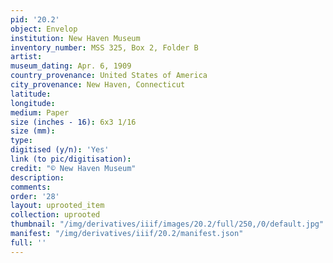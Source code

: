 ```yaml
---
pid: '20.2'
object: Envelop
institution: New Haven Museum
inventory_number: MSS 325, Box 2, Folder B
artist:
museum_dating: Apr. 6, 1909
country_provenance: United States of America
city_provenance: New Haven, Connecticut
latitude:
longitude:
medium: Paper
size (inches - 16): 6x3 1/16
size (mm):
type:
digitised (y/n): 'Yes'
link (to pic/digitisation):
credit: "© New Haven Museum"
description:
comments:
order: '28'
layout: uprooted_item
collection: uprooted
thumbnail: "/img/derivatives/iiif/images/20.2/full/250,/0/default.jpg"
manifest: "/img/derivatives/iiif/20.2/manifest.json"
full: ''
---
```

